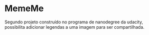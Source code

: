 # MemeMe
Segundo projeto construído no programa de nanodegree da udacity, possibilita adicionar legendas a uma imagem para ser compartilhada.
